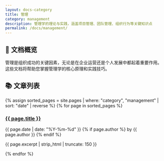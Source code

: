 ```yaml
---
layout: docs-category
title: 管理
category: management
description: 管理学的理论与实践，涵盖项目管理、团队管理、组织行为等关键知识点
permalink: /docs/management/
---
```


## 📖 文档概览

管理是组织成功的关键因素，无论是在企业运营还是个人发展中都起着重要作用。这些文档将帮助您掌握管理学的核心原理和实践技巧。

## 📚 文章列表

<div class="posts-list">
  {% assign sorted_pages = site.pages | where: "category", "management" | sort: "date" | reverse %}
  {% for page in sorted_pages %}
    <div class="post-item">
      <h3><a href="{{ page.url | relative_url }}">{{ page.title }}</a></h3>
      <p class="post-meta">
        <span class="post-date">{{ page.date | date: "%Y-%m-%d" }}</span>
        {% if page.author %}
          <span class="post-author">by {{ page.author }}</span>
        {% endif %}
      </p>
      <p class="post-excerpt">{{ page.excerpt | strip_html | truncate: 150 }}</p>
    </div>
  {% endfor %}
</div>